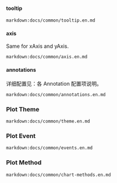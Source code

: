 #### tooltip

`markdown:docs/common/tooltip.en.md`

#### axis

Same for xAxis and yAxis.

`markdown:docs/common/axis.en.md`

#### annotations

详细配置见：各 Annotation 配置项说明。

<!-- 直接 三级导航展开 -->
`markdown:docs/common/annotations.en.md`

### Plot Theme

`markdown:docs/common/theme.en.md`

### Plot Event

`markdown:docs/common/events.en.md`

### Plot Method

`markdown:docs/common/chart-methods.en.md`
